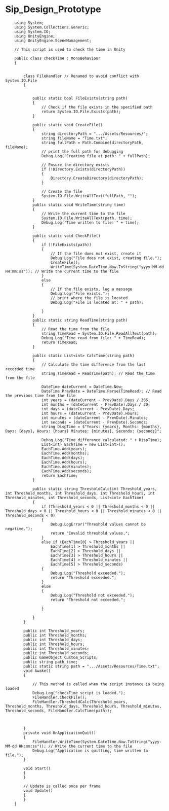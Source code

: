 # Sip_Design_Prototype

        using System;
        using System.Collections.Generic;
        using System.IO;
        using UnityEngine;
        using UnityEngine.SceneManagement;
        
        // This script is used to check the time in Unity
        
        public class checkTime : MonoBehaviour
        {
        
        
            class FileHandler // Renamed to avoid conflict with System.IO.File
            {
        
        
                public static bool FileExists(string path)
                {
                    // Check if the file exists in the specified path
                    return System.IO.File.Exists(path);
                }
        
                public static void CreateFile()
                {
                    string directoryPath = ".../Assets/Resources/";
                    string fileName = "Time.txt";
                    string fullPath = Path.Combine(directoryPath, fileName);
                    // print the full path for debugging
                    Debug.Log("Creating file at path: " + fullPath);
        
                    // Ensure the directory exists
                    if (!Directory.Exists(directoryPath))
                    {
                        Directory.CreateDirectory(directoryPath);
                    }
        
                    // Create the file
                    System.IO.File.WriteAllText(fullPath, "");
                }
                public static void WriteTime(string time)
                {
                    // Write the current time to the file
                    System.IO.File.WriteAllText(path, time);
                    Debug.Log("Time written to file: " + time);
                }
        
                public static void CheckFile()
                {
                    if (!FileExists(path))
                    {
                        // If the file does not exist, create it
                        Debug.Log("File does not exist, creating file.");
                        CreateFile();
                        WriteTime(System.DateTime.Now.ToString("yyyy-MM-dd HH:mm:ss")); // Write the current time to the file
                    }
                    else
                    {
                        // If the file exists, log a message
                        Debug.Log("File exists.");
                        // print where the file is located
                        Debug.Log("File is located at: " + path);
        
                    }
                }
                public static string ReadTime(string path)
                {
                    // Read the time from the file
                    string TimeRead = System.IO.File.ReadAllText(path);
                    Debug.Log("Time read from file: " + TimeRead);
                    return TimeRead;
                }
        
                public static List<int> CalcTime(string path)
                {
                    // Calculate the time difference from the last recorded time
                    string TimeRead = ReadTime(path); // Read the time from the file
        
                    DateTime dateCurrent = DateTime.Now;
                    DateTime PrevDate = DateTime.Parse(TimeRead); // Read the previous time from the file
                    int years = (dateCurrent - PrevDate).Days / 365;
                    int months = (dateCurrent - PrevDate).Days / 30;
                    int days = (dateCurrent - PrevDate).Days;
                    int hours = (dateCurrent - PrevDate).Hours;
                    int minutes = (dateCurrent - PrevDate).Minutes;
                    int seconds = (dateCurrent - PrevDate).Seconds;
                    string DispTime = $"Years: {years}, Months: {months}, Days: {days}, Hours: {hours} Minutes: {minutes}, Seconds: {seconds}";
        
                    Debug.Log("Time difference calculated: " + DispTime);
                    List<int> EachTime = new List<int>();
                    EachTime.Add(years);
                    EachTime.Add(months);
                    EachTime.Add(days);
                    EachTime.Add(hours);
                    EachTime.Add(minutes);
                    EachTime.Add(seconds);
                    return EachTime;
                }
        
                public static string ThresholdCalc(int Threshold_years, int Threshold_months, int Threshold_days, int Threshold_hours, int Threshold_minutes, int Threshold_seconds, List<int> EachTime)
                {
                    if (Threshold_years < 0 || Threshold_months < 0 || Threshold_days < 0 || Threshold_hours < 0 || Threshold_minutes < 0 || Threshold_seconds < 0)
                    {
                        Debug.LogError("Threshold values cannot be negative.");
                        return "Invalid threshold values.";
                    }
                    else if (EachTime[0] > Threshold_years ||
                        EachTime[1] > Threshold_months ||
                        EachTime[2] > Threshold_days ||
                        EachTime[3] > Threshold_hours ||
                        EachTime[4] > Threshold_minutes ||
                        EachTime[5] > Threshold_seconds)
                    {
                        Debug.Log("Threshold exceeded.");
                        return "Threshold exceeded.";
                    }
                    else
                    {
                        Debug.Log("Threshold not exceeded.");
                        return "Threshold not exceeded.";
        
                    }
        
                }
            }
        
            public int Threshold_years;
            public int Threshold_months;
            public int Threshold_days;
            public int Threshold_hours;
            public int Threshold_minutes;
            public int Threshold_seconds;
            public GameObject Custom_Scripts;
            public string path_time;
            public static string path = ".../Assets/Resources/Time.txt";
            void Awake()
            {
        
                // This method is called when the script instance is being loaded
                Debug.Log("checkTime script is loaded.");
                FileHandler.CheckFile();
                FileHandler.ThresholdCalc(Threshold_years, Threshold_months, Threshold_days, Threshold_hours, Threshold_minutes, Threshold_seconds, FileHandler.CalcTime(path));
        
        
        
            }
            private void OnApplicationQuit()
            {
                FileHandler.WriteTime(System.DateTime.Now.ToString("yyyy-MM-dd HH:mm:ss")); // Write the current time to the file
                Debug.Log("Application is quitting, time written to file.");
            }
        
            void Start()
            {
            }
        
            // Update is called once per frame
            void Update()
            {
            }
        }


